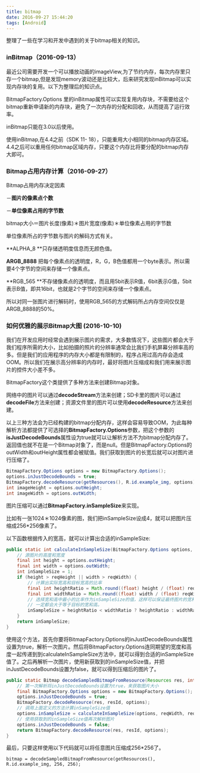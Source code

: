 ```yaml
---
title: bitmap
date: 2016-09-27 15:44:20
tags: [Android]
---
```

整理了一些在学习和开发中遇到的关于bitmap相关的知识。



### inBitmap（2016-09-13）



最近公司需要开发一个可以播放动画的imageView,为了节约内存，每次内存里只存一个bitmap,但是发现memory波动还是比较大，后来研究发现inBitmap可以实现内存块的复用。以下为整理后的知识点。

BitmapFactory.Options 里的inBitmap属性可以实现复用内存块，不需要给这个bitmap重新申请新的内存块，避免了一次内存的分配和回收，从而提高了运行效率。


inBitmap只能在3.0以后使用。


使用inBitmap,在4.4之前（SDK 11- 18），只能重用大小相同的bitmap内存区域。4.4之后可以重用任何bitmap区域内存，只要这个内存比将要分配的bitmap内存大即可。



### Bitmap占用内存计算（2016-09-27）



Bitmap占用内存决定因素

－**图片的像素点个数**

－**单位像素占用的字节数**

bitmap大小＝图片长度(像素)＊图片宽度(像素)＊单位像素占用的字节数


单位像素所占的字节数与图片的解码方式有关。


**ALPHA_8 **只存储透明度信息而无颜色值。

**ARGB_8888** 把每个像素点的透明度，R，G，B色值都用一个byte表示。所以需要4个字节的空间来存储一个像素点。

**RGB_565 **不存储像素点的透明度，而且用5bit表示R值，6bit表示G值，5bit表示B值，即共16bit，也就是2个字节的空间来存储一个像素点。

所以对同一张图片进行解码时，使用RGB_565的方式解码所占内存空间仅仅是ARGB_8888的50%。



### 如何优雅的展示Bitmap大图 (2016-10-10)



我们在开发应用时经常会遇到展示图片的需求，大多数情况下，这些图片都会大于我们程序所需的大小，比如拍摄的照片的分辨率通常会比我们手机屏幕分辨率高的多。但是我们的应用程序的内存大小都是有限制的，程序占用过高内存会造成OOM。所以我们在展示高分辨率的内存时，最好将图片压缩成和我们用来展示图片的控件大小差不多。

BitmapFactory这个类提供了多种方法来创建Bitmap对象。

网络中的图片可以通过**decodeStream**方法来创建；SD卡里的图片可以通过**decodeFile**方法来创建；资源文件里的图片可以使用**decodeResource**方法来创建。

以上三种方法会为已经构建的bitmap分配内存，这样会容易导致OOM，为此每种解析方法都提供了可选择的**BitmapFactory.Options**参数，把这个参数的**isJustDecodeBounds**属性设为true就可以让解析方法不为bitmap分配内存了。返回值也就不在是一个Bitmap对象了，而是null。但是BitmapFactory.Options的outWidth和outHeight属性都会被赋值。我们获取到图片的长宽后就可以对图片进行压缩了。

```java
BitmapFactory.Options options = new BitmapFactory.Options();  
options.inJustDecodeBounds = true;  
BitmapFactory.decodeResource(getResources(), R.id.example_img, options);  
int imageHeight = options.outHeight;  
int imageWidth = options.outWidth; 
```



图片压缩可以通过**BitmapFactory.inSampleSize**来实现。

比如有一张1024＊1024像素的图，我们把inSampleSize设成4，就可以把图片压缩成256*256像素了。

以下函数根据传入的宽高，就可以计算出合适的inSampleSize:

```java
public static int calculateInSampleSize(BitmapFactory.Options options, int reqWidth, int reqHeight) {  
    // 源图片的高度和宽度  
    final int height = options.outHeight;  
    final int width = options.outWidth;  
    int inSampleSize = 1;  
    if (height > reqHeight || width > reqWidth) {  
        // 计算出实际宽高和目标宽高的比率  
        final int heightRatio = Math.round((float) height / (float) reqHeight);  
        final int widthRatio = Math.round((float) width / (float) reqWidth);  
        // 选择宽和高中最小的比率作为inSampleSize的值，这样可以保证最终图片的宽和高  
        // 一定都会大于等于目标的宽和高。  
        inSampleSize = heightRatio < widthRatio ? heightRatio : widthRatio;  
    }  
    return inSampleSize;  
} 
```

使用这个方法，首先你要将BitmapFactory.Options的inJustDecodeBounds属性设置为true，解析一次图片。然后将BitmapFactory.Options连同期望的宽度和高度一起传递到到calculateInSampleSize方法中，就可以得到合适的inSampleSize值了。之后再解析一次图片，使用新获取到的inSampleSize值，并把inJustDecodeBounds设置为false，就可以得到压缩后的图片了。

```java
public static Bitmap decodeSampledBitmapFromResource(Resources res, int resId, int reqWidth, int reqHeight) {  
    // 第一次解析将inJustDecodeBounds设置为true，来获取图片大小  
    final BitmapFactory.Options options = new BitmapFactory.Options();  
    options.inJustDecodeBounds = true;  
    BitmapFactory.decodeResource(res, resId, options);  
    // 调用上面定义的方法计算inSampleSize值  
    options.inSampleSize = calculateInSampleSize(options, reqWidth, reqHeight);  
    // 使用获取到的inSampleSize值再次解析图片  
    options.inJustDecodeBounds = false;  
    return BitmapFactory.decodeResource(res, resId, options);  
}  
```

最后，只要这样使用以下代码就可以将任意图片压缩成256*256了。

```
bitmap = decodeSampledBitmapFromResource(getResources(), R.id.example_img, 256, 256);
```